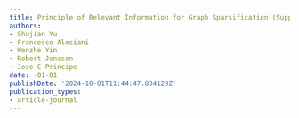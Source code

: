 ```yaml
---
title: Principle of Relevant Information for Graph Sparsification (Supp. Material)
authors:
- Shujian Yu
- Francesco Alesiani
- Wenzhe Yin
- Robert Jenssen
- Jose C Principe
date: -01-01
publishDate: '2024-10-01T11:44:47.834129Z'
publication_types:
- article-journal
---
```

